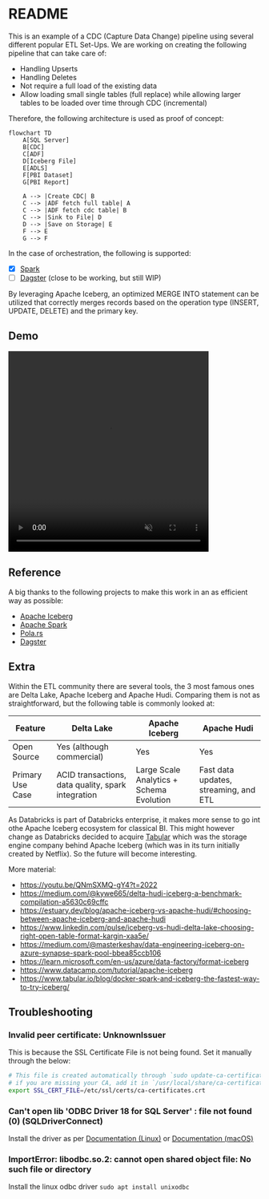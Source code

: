 # README

This is an example of a CDC (Capture Data Change) pipeline using several different popular ETL Set-Ups. We are working on creating the following pipeline that can take care of:

- Handling Upserts
- Handling Deletes
- Not require a full load of the existing data
- Allow loading small single tables (full replace) while allowing larger tables to be loaded over time through CDC (incremental)

Therefore, the following architecture is used as proof of concept:

```mermaid
flowchart TD
    A[SQL Server]
    B[CDC]
    C[ADF]
    D[Iceberg File]
    E[ADLS]
    F[PBI Dataset]
    G[PBI Report]

    A --> |Create CDC| B
    C --> |ADF fetch full table| A
    C --> |ADF fetch cdc table| B
    C --> |Sink to File| D
    D --> |Save on Storage| E
    F --> E
    G --> F
```

In the case of orchestration, the following is supported:

- [x] [Spark](./cdc-apache-iceberg)
- [ ] [Dagster](./cdc-dagster) (close to be working, but still WIP)

By leveraging Apache Iceberg, an optimized MERGE INTO statement can be utilized that correctly merges records based on the operation type (INSERT, UPDATE, DELETE) and the primary key.

## Demo

<video controls src="cdc-demo-apache-iceberg.mp4" width="400px" height="400px" controls muted>
    <source src="cdc-demo-apache-iceberg.mp4" type="video/mp4">
    Your browser does not support the video tag.
</video>

## Reference

A big thanks to the following projects to make this work in an as efficient way as possible:
- [Apache Iceberg](https://iceberg.apache.org/)
- [Apache Spark](https://spark.apache.org/)
- [Pola.rs](https://pola.rs/)
- [Dagster](https://dagster.io/)

## Extra

Within the ETL community there are several tools, the 3 most famous ones are Delta Lake, Apache Iceberg and Apache Hudi. Comparing them is not as straightforward, but the following table is commonly looked at:

|Feature| Delta Lake | Apache Iceberg | Apache Hudi |
|-------|------------|----------------|-------------|
|Open Source| Yes (although commercial) | Yes | Yes |
| Primary Use Case| ACID transactions, data quality, spark integration | Large Scale Analytics + Schema Evolution | Fast data updates, streaming, and ETL |

As Databricks is part of Databricks enterprise, it makes more sense to go int othe Apache Iceberg ecosystem for classical BI. This might however change as Databricks decided to acquire [Tabular](https://www.tabular.io/blog/tabular-is-joining-databricks/) which was the storage engine company behind Apache Iceberg (which was in its turn initially created by Netflix). So the future will become interesting. 

More material:
- https://youtu.be/QNmSXMQ-gY4?t=2022
- https://medium.com/@kywe665/delta-hudi-iceberg-a-benchmark-compilation-a5630c69cffc
- https://estuary.dev/blog/apache-iceberg-vs-apache-hudi/#choosing-between-apache-iceberg-and-apache-hudi
- https://www.linkedin.com/pulse/iceberg-vs-hudi-delta-lake-choosing-right-open-table-format-kargin-xaa5e/
- https://medium.com/@masterkeshav/data-engineering-iceberg-on-azure-synapse-spark-pool-bbea85ccb106
- https://learn.microsoft.com/en-us/azure/data-factory/format-iceberg
- https://www.datacamp.com/tutorial/apache-iceberg
- https://www.tabular.io/blog/docker-spark-and-iceberg-the-fastest-way-to-try-iceberg/

## Troubleshooting

### Invalid peer certificate: UnknownIssuer

This is because the SSL Certificate File is not being found. Set it manually through the below:

```bash
# This file is created automatically through `sudo update-ca-certificates`
# if you are missing your CA, add it in `/usr/local/share/ca-certificates/`
export SSL_CERT_FILE=/etc/ssl/certs/ca-certificates.crt
```

### Can't open lib 'ODBC Driver 18 for SQL Server' : file not found (0) (SQLDriverConnect)

Install the driver as per [Documentation (Linux)](https://learn.microsoft.com/en-us/sql/connect/odbc/linux-mac/installing-the-microsoft-odbc-driver-for-sql-server?view=sql-server-ver15&tabs=alpine18-install%2Calpine17-install%2Cdebian8-install%2Credhat7-13-install%2Crhel7-offline#18) or [Documentation (macOS)](https://learn.microsoft.com/en-us/sql/connect/odbc/linux-mac/install-microsoft-odbc-driver-sql-server-macos?view=sql-server-ver15)

### ImportError: libodbc.so.2: cannot open shared object file: No such file or directory

Install the linux odbc driver `sudo apt install unixodbc`
